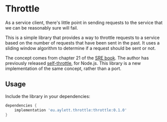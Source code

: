 # Throttle

As a service client, there's little point in sending requests to the service that we can be reasonably sure will fail.

This is a simple library
that provides a way to throttle requests to a service based on the number of requests that have been sent in the past.
It uses a sliding window algorithm to determine if a request should be sent or not.

The concept comes from chapter 21 of the [SRE book](https://sre.google/sre-book/handling-overload/).
The author has previously released [self-throttle](https://www.npmjs.com/package/self-throttle), for Node.js.
This library is a new implementation of the same concept, rather than a port.

## Usage

Include the library in your dependencies:

<!-- [[[cog
result = sp.run(
    ["./gradlew", "-q", "printCurrentVersion"],
    capture_output=True,
    text=True,
    check=True
)
version = result.stdout.strip()
cog.outl(f"""```groovy
dependencies {{
    implementation 'eu.aylett.throttle:throttle:{version}'
}}
```""")
]]] -->
```groovy
dependencies {
    implementation 'eu.aylett.throttle:throttle:0.1.0'
}
```
<!-- [[[end]]] (checksum: 353ebc522b6b2efa918751993988f80e) -->
